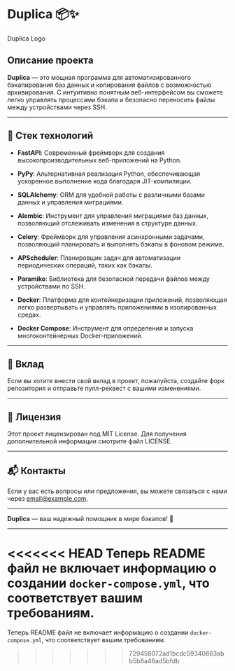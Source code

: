 # Duplica 📦✨

Duplica Logo <!-- Замените ссылку на изображение логотипа вашего проекта -->

## Описание проекта

**Duplica** — это мощная программа для автоматизированного бэкапирования баз данных и копирования файлов с возможностью архивирования. С интуитивно понятным веб-интерфейсом вы сможете легко управлять процессами бэкапа и безопасно переносить файлы между устройствами через SSH.

---

## 🚀 Стек технологий

- **FastAPI**: Современный фреймворк для создания высокопроизводительных веб-приложений на Python.
  
- **PyPy**: Альтернативная реализация Python, обеспечивающая ускоренное выполнение кода благодаря JIT-компиляции.

- **SQLAlchemy**: ORM для удобной работы с различными базами данных и управления миграциями.

- **Alembic**: Инструмент для управления миграциями баз данных, позволяющий отслеживать изменения в структуре данных.

- **Celery**: Фреймворк для управления асинхронными задачами, позволяющий планировать и выполнять бэкапы в фоновом режиме.

- **APScheduler**: Планировщик задач для автоматизации периодических операций, таких как бэкапы.

- **Paramiko**: Библиотека для безопасной передачи файлов между устройствами по SSH.

- **Docker**: Платформа для контейнеризации приложений, позволяющая легко развертывать и управлять приложениями в изолированных средах.

- **Docker Compose**: Инструмент для определения и запуска многоконтейнерных Docker-приложений.
---
## 🤝 Вклад

Если вы хотите внести свой вклад в проект, пожалуйста, создайте форк репозитория и отправьте пулл-реквест с вашими изменениями.

---

## 📜 Лицензия

Этот проект лицензирован под MIT License. Для получения дополнительной информации смотрите файл LICENSE.

---

## 📬 Контакты

Если у вас есть вопросы или предложения, вы можете связаться с нами через [email@example.com](mailto:email@example.com).

---

**Duplica** — ваш надежный помощник в мире бэкапов! 🌟

---

<<<<<<< HEAD
Теперь README файл не включает информацию о создании `docker-compose.yml`, что соответствует вашим требованиям.
=======
Теперь README файл не включает информацию о создании `docker-compose.yml`, что соответствует вашим требованиям.
>>>>>>> 729458072ad1bcdc59340863abb5b8a48ad5bfdb
